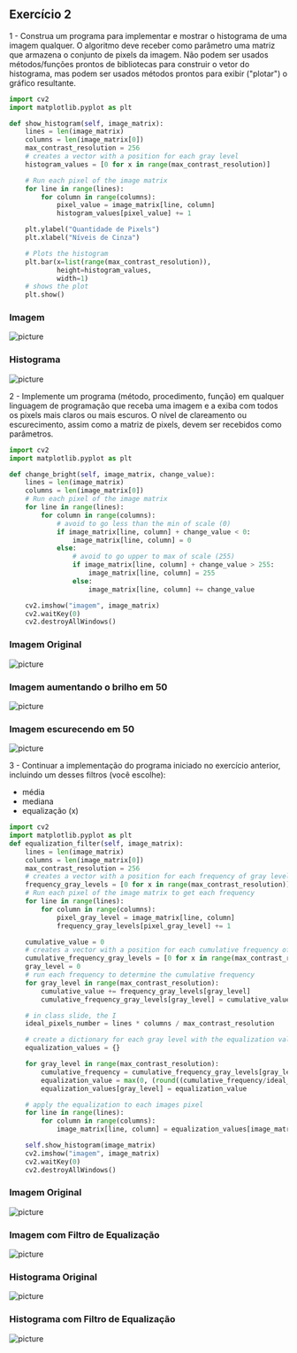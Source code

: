 ## Exercício 2

1 - Construa um programa para implementar e mostrar o histograma de uma
imagem qualquer. O algoritmo deve receber como parâmetro uma matriz que
armazena o conjunto de pixels da imagem. Não podem ser usados
métodos/funções prontos de bibliotecas para construir o vetor do histograma,
mas podem ser usados métodos prontos para exibir ("plotar") o gráfico
resultante.

```python
import cv2
import matplotlib.pyplot as plt

def show_histogram(self, image_matrix):
    lines = len(image_matrix)
    columns = len(image_matrix[0])
    max_contrast_resolution = 256
    # creates a vector with a position for each gray level
    histogram_values = [0 for x in range(max_contrast_resolution)]

    # Run each pixel of the image matrix
    for line in range(lines):
        for column in range(columns):
            pixel_value = image_matrix[line, column]
            histogram_values[pixel_value] += 1

    plt.ylabel("Quantidade de Pixels")
    plt.xlabel("Níveis de Cinza")

    # Plots the histogram
    plt.bar(x=list(range(max_contrast_resolution)),
            height=histogram_values,
            width=1)
    # shows the plot
    plt.show()

```

### Imagem
![picture](https://github.com/renatobanzai/sin5014_ex02/blob/master/bird.png?raw=true)

### Histograma
![picture](https://github.com/renatobanzai/sin5014_ex02/blob/master/bird_histograma.png?raw=true)

2 - Implemente um programa (método, procedimento, função) em qualquer
linguagem de programação que receba uma imagem e a exiba com todos os
pixels mais claros ou mais escuros. O nível de clareamento ou escurecimento,
assim como a matriz de pixels, devem ser recebidos como parâmetros. 

```python
import cv2
import matplotlib.pyplot as plt

def change_bright(self, image_matrix, change_value):
    lines = len(image_matrix)
    columns = len(image_matrix[0])
    # Run each pixel of the image matrix
    for line in range(lines):
        for column in range(columns):
            # avoid to go less than the min of scale (0)
            if image_matrix[line, column] + change_value < 0:
                image_matrix[line, column] = 0
            else:
                # avoid to go upper to max of scale (255)
                if image_matrix[line, column] + change_value > 255:
                    image_matrix[line, column] = 255
                else:
                    image_matrix[line, column] += change_value

    cv2.imshow("imagem", image_matrix)
    cv2.waitKey(0)
    cv2.destroyAllWindows()
```
### Imagem Original
![picture](https://github.com/renatobanzai/sin5014_ex02/blob/master/bird.png?raw=true)

### Imagem aumentando o brilho em 50
![picture](https://github.com/renatobanzai/sin5014_ex02/blob/master/bird_bright_change_more_50.png?raw=true)

### Imagem escurecendo em 50
![picture](https://github.com/renatobanzai/sin5014_ex02/blob/master/bird_bright_change_less_50.png?raw=true)

3 - Continuar a implementação do programa iniciado no exercício anterior, incluindo
um desses filtros (você escolhe):
- média
- mediana
- equalização (x)

```python
import cv2
import matplotlib.pyplot as plt
def equalization_filter(self, image_matrix):
    lines = len(image_matrix)
    columns = len(image_matrix[0])
    max_contrast_resolution = 256
    # creates a vector with a position for each frequency of gray level
    frequency_gray_levels = [0 for x in range(max_contrast_resolution)]
    # Run each pixel of the image matrix to get each frequency
    for line in range(lines):
        for column in range(columns):
            pixel_gray_level = image_matrix[line, column]
            frequency_gray_levels[pixel_gray_level] += 1

    cumulative_value = 0
    # creates a vector with a position for each cumulative frequency of a gray level
    cumulative_frequency_gray_levels = [0 for x in range(max_contrast_resolution)]
    gray_level = 0
    # run each frequency to determine the cumulative frequency
    for gray_level in range(max_contrast_resolution):
        cumulative_value += frequency_gray_levels[gray_level]
        cumulative_frequency_gray_levels[gray_level] = cumulative_value

    # in class slide, the I
    ideal_pixels_number = lines * columns / max_contrast_resolution

    # create a dictionary for each gray level with the equalization value
    equalization_values = {}

    for gray_level in range(max_contrast_resolution):
        cumulative_frequency = cumulative_frequency_gray_levels[gray_level]
        equalization_value = max(0, (round((cumulative_frequency/ideal_pixels_number))-1))
        equalization_values[gray_level] = equalization_value

    # apply the equalization to each images pixel
    for line in range(lines):
        for column in range(columns):
            image_matrix[line, column] = equalization_values[image_matrix[line, column]]

    self.show_histogram(image_matrix)
    cv2.imshow("imagem", image_matrix)
    cv2.waitKey(0)
    cv2.destroyAllWindows()
```
### Imagem Original
![picture](https://github.com/renatobanzai/sin5014_ex02/blob/master/bird.png?raw=true)

### Imagem com Filtro de Equalização
![picture](https://github.com/renatobanzai/sin5014_ex02/blob/master/bird_equalization_filter.png?raw=true)

### Histograma Original
![picture](https://github.com/renatobanzai/sin5014_ex02/blob/master/bird_histograma.png?raw=true)

### Histograma com Filtro de Equalização
![picture](https://github.com/renatobanzai/sin5014_ex02/blob/master/bird_equalization_histogram.png?raw=true)
